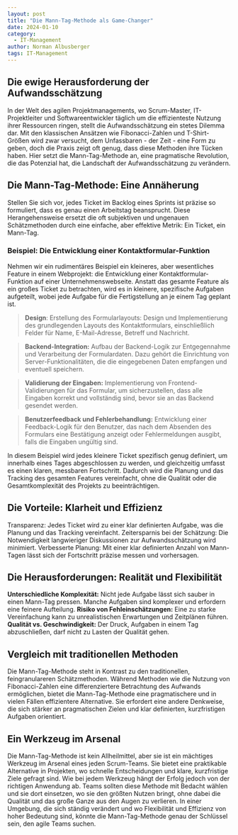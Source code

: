 ```yaml
---
layout: post
title: "Die Mann-Tag-Methode als Game-Changer"
date: 2024-01-10
category:
  - IT-Management
author: Norman Albusberger
tags: IT-Management
---
```

## Die ewige Herausforderung der Aufwandsschätzung

In der Welt des agilen Projektmanagements, wo Scrum-Master, IT-Projektleiter und Softwareentwickler täglich um die effizienteste Nutzung ihrer Ressourcen ringen, stellt die Aufwandsschätzung ein stetes Dilemma dar. Mit den klassischen Ansätzen wie Fibonacci-Zahlen und T-Shirt-Größen wird zwar versucht, dem Unfassbaren - der Zeit - eine Form zu geben, doch die Praxis zeigt oft genug, dass diese Methoden ihre Tücken haben. Hier setzt die Mann-Tag-Methode an, eine pragmatische Revolution, die das Potenzial hat, die Landschaft der Aufwandsschätzung zu verändern.

## Die Mann-Tag-Methode: Eine Annäherung

Stellen Sie sich vor, jedes Ticket im Backlog eines Sprints ist präzise so formuliert, dass es genau einen Arbeitstag beansprucht. Diese Herangehensweise ersetzt die oft subjektiven und ungenauen Schätzmethoden durch eine einfache, aber effektive Metrik: Ein Ticket, ein Mann-Tag.



### Beispiel: Die Entwicklung einer Kontaktformular-Funktion
 Nehmen wir ein rudimentäres Beispiel ein kleineres, aber wesentliches Feature in einem Webprojekt: die Entwicklung einer Kontaktformular-Funktion auf einer Unternehmenswebseite. Anstatt das gesamte Feature als ein großes Ticket zu betrachten, wird es in kleinere, spezifische Aufgaben aufgeteilt, wobei jede Aufgabe für die Fertigstellung an je einem Tag geplant ist.

> **Design**: Erstellung des Formularlayouts: Design und Implementierung des grundlegenden Layouts des Kontaktformulars, einschließlich Felder für Name, E-Mail-Adresse, Betreff und Nachricht.

> **Backend-Integration:** Aufbau der Backend-Logik zur Entgegennahme und Verarbeitung der Formulardaten. Dazu gehört die Einrichtung von Server-Funktionalitäten, die die eingegebenen Daten empfangen und eventuell speichern.

> **Validierung der Eingaben:** Implementierung von Frontend-Validierungen für das Formular, um sicherzustellen, dass alle Eingaben korrekt und vollständig sind, bevor sie an das Backend gesendet werden.

> **Benutzerfeedback und Fehlerbehandlung:** Entwicklung einer Feedback-Logik für den Benutzer, das nach dem Absenden des Formulars eine Bestätigung anzeigt oder Fehlermeldungen ausgibt, falls die Eingaben ungültig sind.

In diesem Beispiel wird jedes kleinere Ticket spezifisch genug definiert, um innerhalb eines Tages abgeschlossen zu werden, und gleichzeitig umfasst es einen klaren, messbaren Fortschritt. Dadurch wird die Planung und das Tracking des gesamten Features vereinfacht, ohne die Qualität oder die Gesamtkomplexität des Projekts zu beeinträchtigen.

## Die Vorteile: Klarheit und Effizienz

Transparenz: Jedes Ticket wird zu einer klar definierten Aufgabe, was die Planung und das Tracking vereinfacht.
Zeitersparnis bei der Schätzung: Die Notwendigkeit langwieriger Diskussionen zur Aufwandsschätzung wird minimiert.
Verbesserte Planung: Mit einer klar definierten Anzahl von Mann-Tagen lässt sich der Fortschritt präzise messen und vorhersagen.

## Die Herausforderungen: Realität und Flexibilität

**Unterschiedliche Komplexität:** Nicht jede Aufgabe lässt sich sauber in einen Mann-Tag pressen. Manche Aufgaben sind komplexer und erfordern eine feinere Aufteilung.
**Risiko von Fehleinschätzungen:** Eine zu starke Vereinfachung kann zu unrealistischen Erwartungen und Zeitplänen führen.
**Qualität vs. Geschwindigkeit:** Der Druck, Aufgaben in einem Tag abzuschließen, darf nicht zu Lasten der Qualität gehen.

## Vergleich mit traditionellen Methoden
Die Mann-Tag-Methode steht in Kontrast zu den traditionellen, feingranulareren Schätzmethoden. Während Methoden wie die Nutzung von Fibonacci-Zahlen eine differenziertere Betrachtung des Aufwands ermöglichen, bietet die Mann-Tag-Methode eine pragmatischere und in vielen Fällen effizientere Alternative. Sie erfordert eine andere Denkweise, die sich stärker an pragmatischen Zielen und klar definierten, kurzfristigen Aufgaben orientiert.

## Ein Werkzeug im Arsenal

Die Mann-Tag-Methode ist kein Allheilmittel, aber sie ist ein mächtiges Werkzeug im Arsenal eines jeden Scrum-Teams. Sie bietet eine praktikable Alternative in Projekten, wo schnelle Entscheidungen und klare, kurzfristige Ziele gefragt sind. Wie bei jedem Werkzeug hängt der Erfolg jedoch von der richtigen Anwendung ab. Teams sollten diese Methode mit Bedacht wählen und sie dort einsetzen, wo sie den größten Nutzen bringt, ohne dabei die Qualität und das große Ganze aus den Augen zu verlieren. In einer Umgebung, die sich ständig verändert und wo Flexibilität und Effizienz von hoher Bedeutung sind, könnte die Mann-Tag-Methode genau der Schlüssel sein, den agile Teams suchen.